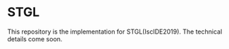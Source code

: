 # STGL
This repository is the implementation for STGL(IscIDE2019).
The technical details come soon.
